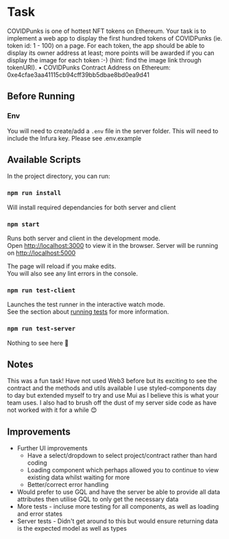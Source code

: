 # Task
COVIDPunks is one of hottest NFT tokens on Ethereum. Your task is to implement a web app to display the first hundred tokens of COVIDPunks (ie. token id: 1 - 100) on a page. For each token, the app should be able to display its owner address at least; more points will be awarded if you can display the image for each token :-) (hint: find the image link through tokenURI).
• COVIDPunks Contract Address on Ethereum:
0xe4cfae3aa41115cb94cff39bb5dbae8bd0ea9d41


## **Before Running**
### Env
You will need to create/add a `.env` file in the server folder. This will need to include the Infura key. Please see .env.example 
## Available Scripts

In the project directory, you can run:

### `npm run install`
Will install required dependancies for both server and client
### `npm start`

Runs both server and client in the development mode.\
Open [http://localhost:3000](http://localhost:3000) to view it in the browser.
Server will be running on [http://localhost:5000](http://localhost:5000)

The page will reload if you make edits.\
You will also see any lint errors in the console.

### `npm run test-client`

Launches the test runner in the interactive watch mode.\
See the section about [running tests](https://facebook.github.io/create-react-app/docs/running-tests) for more information.

### `npm run test-server`

Nothing to see here 👀

## Notes

This was a fun task! Have not used Web3 before but its exciting to see the contract and the methods and utils available
I use styled-components day to day but extended myself to try and use Mui as I believe this is what your team uses.
I also had to brush off the dust of my server side code as have not worked with it for a while 😊

## Improvements
* Further UI improvements
  * Have a select/dropdown to select project/contract rather than hard coding
  * Loading component which perhaps allowed you to continue to view existing data whilst waiting for more
  * Better/correct error handling
* Would prefer to use GQL and have the server be able to provide all data attributes then utilise GQL to only get the necessary data
* More tests - incluse more testing for all components, as well as loading and error states
* Server tests - Didn't get around to this but would ensure returning data is the expected model as well as types